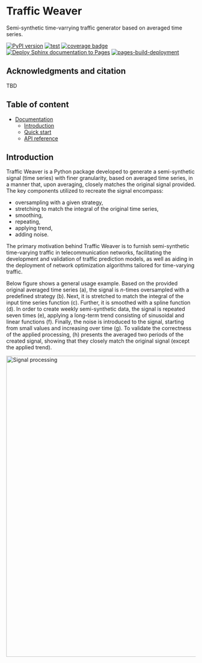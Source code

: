 # Traffic Weaver

Semi-synthetic time-varrying traffic generator based on averaged time series.

[![PyPI version](https://badge.fury.io/py/traffic-weaver.svg)](https://badge.fury.io/py/traffic-weaver)
[![test](https://github.com/w4k2/traffic-weaver/actions/workflows/test.yml/badge.svg)](https://github.com/w4k2/traffic-weaver/actions/workflows/test.yml)
[![coverage badge](https://github.com/w4k2/traffic-weaver/raw/main/badges/coverage.svg)](https://github.com/w4k2/traffic-weaver/raw/main/badges/coverage.svg)
[![Deploy Sphinx documentation to Pages](https://github.com/w4k2/traffic-weaver/actions/workflows/documentation.yml/badge.svg)](https://github.com/w4k2/traffic-weaver/actions/workflows/documentation.yml)
[![pages-build-deployment](https://github.com/w4k2/traffic_weaver/actions/workflows/pages/pages-build-deployment/badge.svg)](https://github.com/w4k2/traffic_weaver/actions/workflows/pages/pages-build-deployment)

## Acknowledgments and citation

TBD

## Table of content

- [Documentation](https://w4k2.github.io/traffic-weaver/)
    - [Introduction](https://w4k2.github.io/traffic-weaver/introduction.html)
    - [Quick start](https://w4k2.github.io/traffic-weaver/quick_start.html)
    - [API reference](https://w4k2.github.io/traffic-weaver/apidocs/traffic_weaver.html)

## Introduction

Traffic Weaver is a Python package developed to generate a semi-synthetic signal (time series) with finer granularity,
based on averaged time series, in a manner that, upon averaging, closely matches the original signal provided. The key
components utilized to recreate the signal encompass:

* oversampling with a given strategy,
* stretching to match the integral of the original time series,
* smoothing,
* repeating,
* applying trend,
* adding noise.

The primary motivation behind Traffic Weaver is to furnish semi-synthetic time-varying traffic in telecommunication
networks, facilitating the development and validation of traffic prediction models, as well as aiding in the deployment
of network optimization algorithms tailored for time-varying traffic.

Below figure shows a general usage example. Based on the provided original averaged time series (a), the signal is
$n$-times oversampled with a predefined strategy (b). Next, it is stretched to match the integral of the input time
series function (c). Further, it is smoothed with a spline function (d). In order to create weekly semi-synthetic data,
the signal is repeated seven times (e), applying a long-term trend consisting of sinusoidal and linear functions (f).
Finally, the noise is introduced to the signal, starting from small values and increasing over time (g). To validate the
correctness of the applied processing, (h) presents the averaged two periods of the created signal, showing that they
closely match the original signal (except the applied trend).

<img alt="Signal processing" width="800px" src="https://github.com/w4k2/traffic-weaver/raw/main/docs/source/_static/gfx/signal_processing_overview.png"/>
